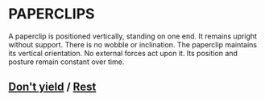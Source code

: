 # PAPERCLIPS

A paperclip is positioned vertically, standing on one end. It remains upright without support. There is no wobble or inclination. The paperclip maintains its vertical orientation. No external forces act upon it. Its position and posture remain constant over time.

## [Don't yield](page-5d69bc1e1c84f990) / [Rest](page-a403fcec7b0f306c)
